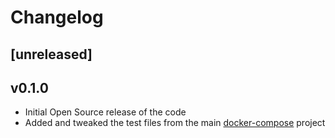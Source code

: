 Changelog
=========

## [unreleased]

## v0.1.0
- Initial Open Source release of the code
- Added and tweaked the test files from the main [docker-compose](https://github.com/docker/compose/tests/fixtures) project